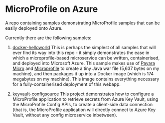 # MicroProfile on Azure
A repo containing samples demonstrating MicroProfile samples that can be easily deployed onto Azure.

Currently there are the following samples:

1. [docker-helloworld](https://github.com/JonathanGiles/microprofile-on-azure/tree/master/docker-helloworld) This is perhaps the simplest of all samples that will ever find its way into this repo - it simply demonstrates the ease in which a microprofile-based microservice can be written, containerised, and deployed into Microsoft Azure. This sample makes use of [Payara Micro](https://www.payara.fish/payara_micro) and [Microprofile](https://microprofile.io/) to create a tiny Java war file (5,637 bytes on my machine), and then packages it up into a Docker image (which is 174 megabytes on my machine). This image contains everything necessary for a fully-containerised deployment of this webapp.

1. [keyvault-configsource](https://github.com/JonathanGiles/microprofile-on-azure/tree/master/keyvault-configsource) This project demonstrates how to configure a MicroProfile application to retrieve secrets from Azure Key Vault, using the MicroProfile Config APIs, to create a client-side data connection (that is, the MicroProfile application will directly connect to Azure Key Vault, without any config microservice inbetween).

